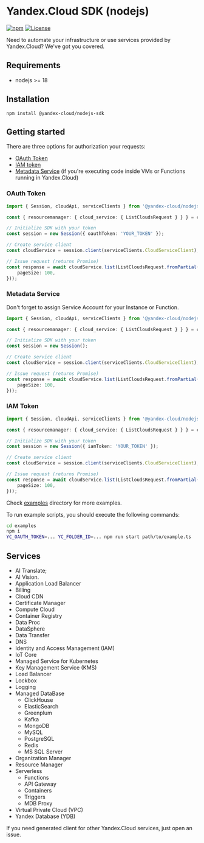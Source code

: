 # Yandex.Cloud SDK (nodejs)

[![npm](https://img.shields.io/npm/v/@yandex-cloud/nodejs-sdk.svg)](https://www.npmjs.com/package/@yandex-cloud/nodejs-sdk)
[![License](https://img.shields.io/github/license/yandex-cloud/nodejs-sdk.svg)](https://github.com/yandex-cloud/nodejs-sdk/blob/master/LICENSE)

Need to automate your infrastructure or use services provided by Yandex.Cloud? We've got you covered.

## Requirements
- nodejs >= 18

## Installation
`npm install @yandex-cloud/nodejs-sdk`

## Getting started

There are three options for authorization your requests:
- [OAuth Token](https://cloud.yandex.com/en-ru/docs/iam/concepts/authorization/oauth-token)
- [IAM token](https://cloud.yandex.com/en-ru/docs/iam/operations/iam-token/create)
- [Metadata Service](https://cloud.yandex.com/en-ru/docs/compute/concepts/vm-metadata) (if you're executing code inside VMs or Functions
running in Yandex.Cloud)

### OAuth Token

```typescript
import { Session, cloudApi, serviceClients } from '@yandex-cloud/nodejs-sdk';

const { resourcemanager: { cloud_service: { ListCloudsRequest } } } = cloudApi;

// Initialize SDK with your token
const session = new Session({ oauthToken: 'YOUR_TOKEN' });

// Create service client
const cloudService = session.client(serviceClients.CloudServiceClient);

// Issue request (returns Promise)
const response = await cloudService.list(ListCloudsRequest.fromPartial({
    pageSize: 100,
}));
```

### Metadata Service

Don't forget to assign Service Account for your Instance or Function.

```typescript
import { Session, cloudApi, serviceClients } from '@yandex-cloud/nodejs-sdk';

const { resourcemanager: { cloud_service: { ListCloudsRequest } } } = cloudApi;

// Initialize SDK with your token
const session = new Session();

// Create service client
const cloudService = session.client(serviceClients.CloudServiceClient);

// Issue request (returns Promise)
const response = await cloudService.list(ListCloudsRequest.fromPartial({
    pageSize: 100,
}));
```

### IAM Token

```typescript
import { Session, cloudApi, serviceClients } from '@yandex-cloud/nodejs-sdk';

const { resourcemanager: { cloud_service: { ListCloudsRequest } } } = cloudApi;

// Initialize SDK with your token
const session = new Session({ iamToken: 'YOUR_TOKEN' });

// Create service client
const cloudService = session.client(serviceClients.CloudServiceClient);

// Issue request (returns Promise)
const response = await cloudService.list(ListCloudsRequest.fromPartial({
    pageSize: 100,
}));
```

Check [examples](./examples) directory for more examples.

To run example scripts, you should execute the following commands:
```bash
cd examples
npm i
YC_OAUTH_TOKEN=... YC_FOLDER_ID=... npm run start path/to/example.ts
```

## Services

* AI Translate;
* AI Vision.
* Application Load Balancer
* Billing
* Cloud CDN
* Certificate Manager
* Compute Cloud
* Container Registry
* Data Proc
* DataSphere
* Data Transfer
* DNS
* Identity and Access Management (IAM)
* IoT Core
* Managed Service for Kubernetes
* Key Management Service (KMS)
* Load Balancer
* Lockbox
* Logging
* Managed DataBase
  * ClickHouse
  * ElasticSearch
  * Greenplum
  * Kafka
  * MongoDB
  * MySQL
  * PostgreSQL
  * Redis
  * MS SQL Server
* Organization Manager
* Resource Manager
* Serverless
  * Functions
  * API Gateway
  * Containers
  * Triggers
  * MDB Proxy
* Virtual Private Cloud (VPC)
* Yandex Database (YDB)


If you need generated client for other Yandex.Cloud services, just open an issue.
